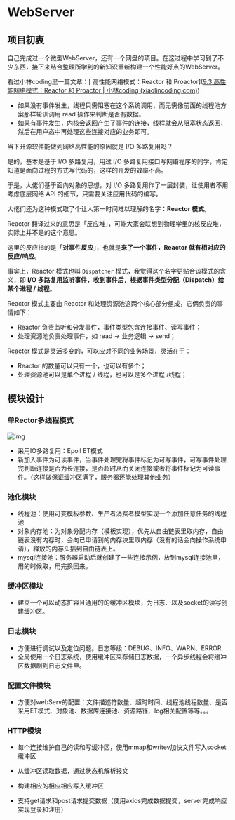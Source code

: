 # WebServer

## 项目初衷

自己完成过一个微型WebServer，还有一个网盘的项目。在这过程中学习到了不少东西，接下来结合整理所学到的新知识重新构建一个性能好点的WebServer。

看过小林coding里一篇文章：[ 高性能网络模式：Reactor 和 Proactor]([9.3 高性能网络模式：Reactor 和 Proactor | 小林coding (xiaolincoding.com)](https://xiaolincoding.com/os/8_network_system/reactor.html#演进))

- 如果没有事件发生，线程只需阻塞在这个系统调用，而无需像前面的线程池方案那样轮训调用 read 操作来判断是否有数据。
- 如果有事件发生，内核会返回产生了事件的连接，线程就会从阻塞状态返回，然后在用户态中再处理这些连接对应的业务即可。

当下开源软件能做到网络高性能的原因就是 I/O 多路复用吗？

是的，基本是基于 I/O 多路复用，用过 I/O 多路复用接口写网络程序的同学，肯定知道是面向过程的方式写代码的，这样的开发的效率不高。

于是，大佬们基于面向对象的思想，对 I/O 多路复用作了一层封装，让使用者不用考虑底层网络 API 的细节，只需要关注应用代码的编写。

大佬们还为这种模式取了个让人第一时间难以理解的名字：**Reactor 模式**。

Reactor 翻译过来的意思是「反应堆」，可能大家会联想到物理学里的核反应堆，实际上并不是的这个意思。

这里的反应指的是「**对事件反应**」，也就是**来了一个事件，Reactor 就有相对应的反应/响应**。

事实上，Reactor 模式也叫 `Dispatcher` 模式，我觉得这个名字更贴合该模式的含义，即 **I/O 多路复用监听事件，收到事件后，根据事件类型分配（Dispatch）给某个进程 / 线程**。

Reactor 模式主要由 Reactor 和处理资源池这两个核心部分组成，它俩负责的事情如下：

- Reactor 负责监听和分发事件，事件类型包含连接事件、读写事件；
- 处理资源池负责处理事件，如 read -> 业务逻辑 -> send；

Reactor 模式是灵活多变的，可以应对不同的业务场景，灵活在于：

- Reactor 的数量可以只有一个，也可以有多个；
- 处理资源池可以是单个进程 / 线程，也可以是多个进程 /线程；

## 模块设计

### 单Rector多线程模式

![img](https://cdn.xiaolincoding.com/gh/xiaolincoder/ImageHost4@main/%E6%93%8D%E4%BD%9C%E7%B3%BB%E7%BB%9F/Reactor/%E5%8D%95Reactor%E5%A4%9A%E7%BA%BF%E7%A8%8B.png)

- 采用IO多路复用：Epoll ET模式
- 新加入事件为可读事件，当事件处理完将事件标记为可写事件，可写事件处理完判断连接是否为长连接，是否超时从而关闭连接或者将事件标记为可读事件。（这样做保证缓冲区满了，服务器还能处理其他业务）

### 池化模块

- 线程池：使用可变模板参数、生产者消费者模型实现一个添加任意任务的线程池
- 对象内存池：为对象分配内存（模板实现），优先从自由链表里取内存，自由链表没有内存时，会向已申请到的内存块里取内存（没有的话会向操作系统申请），释放的内存头插到自由链表上。
- mysql连接池：服务器启动后就创建了一些连接示例，放到mysql连接池里，用的时候取，用完换回来。

### 缓冲区模块

- 建立一个可以动态扩容且通用的的缓冲区模块，为日志、以及socket的读写创建缓冲区。

### 日志模块

- 方便进行调试以及定位问题。日志等级：DEBUG、INFO、WARN、ERROR
- 全局使用一个日志系统，使用缓冲区来存储日志数据，一个异步线程会将缓冲区数据刷到日志文件里。

### 配置文件模块

- 方便对webServ的配置：文件描述符数量、超时时间、线程池线程数量、是否采用ET模式、对象池、数据库连接池、资源路径、log相关配置等等。。。

### HTTP模块

- 每个连接维护自己的读和写缓冲区，使用mmap和writev加快文件写入socket缓冲区

- 从缓冲区读取数据，通过状态机解析报文
- 构建相应的相应相应写入缓冲区
- 支持get请求和post请求提交数据（使用axios完成数据提交，server完成响应实现登录和注册）
